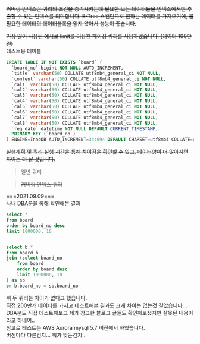 <s>커버링 인덱스란 쿼리의 조건을 충족시키는데 필요한 모든 데이터들을 인덱스에서만 추출할 수 있는 인덱스를 의미합니다.
B-Tree 스캔만으로 원하는 데이터를 가져오기에, 불필요한 데이터의 데이터블록을 읽지 않아서 성능이 좋습니다.
<br/>

가장 많이 사용된 예시로 limit를 이용한 페이징 쿼리를 사용하겠습니다. (데이터 100만건) <br/>
</s>
테스트용 테이블
~~~sql
CREATE TABLE IF NOT EXISTS `board` (
  `board_no` bigint NOT NULL AUTO_INCREMENT,
  `title` varchar(50) COLLATE utf8mb4_general_ci NOT NULL,
  `content` varchar(50) COLLATE utf8mb4_general_ci NOT NULL,
  `cal1` varchar(50) COLLATE utf8mb4_general_ci NOT NULL,
  `cal2` varchar(50) COLLATE utf8mb4_general_ci NOT NULL,
  `cal3` varchar(50) COLLATE utf8mb4_general_ci NOT NULL,
  `cal4` varchar(50) COLLATE utf8mb4_general_ci NOT NULL,
  `cal5` varchar(50) COLLATE utf8mb4_general_ci NOT NULL,
  `cal6` varchar(50) COLLATE utf8mb4_general_ci NOT NULL,
  `cal7` varchar(50) COLLATE utf8mb4_general_ci NOT NULL,
  `cal8` varchar(50) COLLATE utf8mb4_general_ci NOT NULL,
  `reg_date` datetime NOT NULL DEFAULT CURRENT_TIMESTAMP,
  PRIMARY KEY (`board_no`)
) ENGINE=InnoDB AUTO_INCREMENT=344094 DEFAULT CHARSET=utf8mb4 COLLATE=utf8mb4_general_ci;
~~~
<s>
실행계획 및 쿼리 실행 시간을 통해 차이점을 확인할 수 있고, 데이터양이 더 많아지면 차이는 더 날 것입니다.

> 일반 쿼리

> 커버링 인덱스 쿼리
</s>

===2021.09.09===<br/>
사내 DBA분을 통해 확인해본 결과
~~~sql
select *
from board
order by board_no desc
limit 1000000, 10


select b.*
from board b
join (select board_no
    from board
    order by board desc
    limit 1000000, 10
) as sb
on b.board_no = sb.board_no
~~~

위 두 쿼리는 차이가 없다고 했습니다. <br/>
직접 200만개 데이터를 가지고 테스트해본 결과도 크게 차이는 없는것 같았습니다...<br/>
DBA분도 직접 테스트해보고 제가 참고한 블로그 글들도 확인해보셨지만 잘못된 내용이라고 하네여.. <br/>
참고로 테스트는 AWS Aurora mysql 5.7 버전에서 하였습니다. <br/>
버전마다 다른건지... 뭐가 맞는건지..
